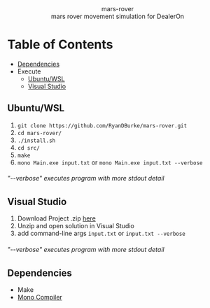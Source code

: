 <div align="center">mars-rover</div>
<div align="center">mars rover movement simulation for DealerOn</div>

# Table of Contents

* [Dependencies](#dependencies)
* Execute
  * [Ubuntu/WSL](#linux)
  * [Visual Studio](#win)

## Ubuntu/WSL <a name="linux"></a>
1. ```git clone https://github.com/RyanDBurke/mars-rover.git``` <br>
2. ```cd mars-rover/```<br>
3. ```./install.sh```<br>
4. ```cd src/```<br>
5. ```make```<br>
6. ```mono Main.exe input.txt``` or ```mono Main.exe input.txt --verbose```<br>
  ###### "--verbose" executes program with more stdout detail
  
## Visual Studio <a name="win"></a>
1. Download Project .zip [here](https://github.com/RyanDBurke/mars-rover/raw/main/zip/mars-rover.zip) <br>
2. Unzip and open solution in Visual Studio <br>
3. add command-line args ```input.txt``` or ```input.txt --verbose``` <br>
  ###### "--verbose" executes program with more stdout detail
  
## Dependencies <a name="dependencies"></a>
* Make
* [Mono Compiler](https://www.mono-project.com/docs/about-mono/languages/csharp/)
